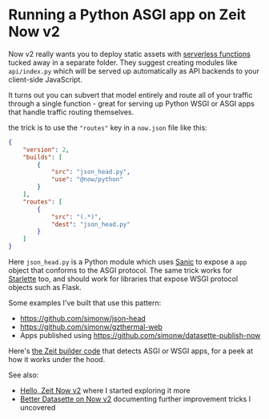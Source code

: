 # Running a Python ASGI app on Zeit Now v2

Now v2 really wants you to deploy static assets with [serverless functions](https://zeit.co/docs/v2/serverless-functions/introduction) tucked away in a separate folder. They suggest creating modules like `api/index.py` which will be served up automatically as API backends to your client-side JavaScript.

It turns out you can subvert that model entirely and route all of your traffic through a single function - great for serving up Python WSGI or ASGI apps that handle traffic routing themselves.

the trick is to use the `"routes"` key in a `now.json` file like this:

```json
{
    "version": 2,
    "builds": [
        {
            "src": "json_head.py",
            "use": "@now/python"
        }
    ],
    "routes": [
        {
            "src": "(.*)",
            "dest": "json_head.py"
        }
    ]
}
```

Here `json_head.py` is a Python module which uses [Sanic](https://github.com/huge-success/sanic) to expose a `app` object that conforms to the ASGI protocol. The same trick works for [Starlette](https://github.com/encode/starlette) too, and should work for libraries that expose WSGI protocol objects such as Flask.

Some examples I've built that use this pattern:

* https://github.com/simonw/json-head
* https://github.com/simonw/gzthermal-web
* Apps published using https://github.com/simonw/datasette-publish-now

Here's [the Zeit builder code](https://github.com/zeit/now/blob/c9437e714a754da2d25ae23160d5ad9cf64e2228/packages/now-python/now_init.py#L82) that detects ASGI or WSGI apps, for a peek at how it works under the hood.

See also:

* [Hello, Zeit Now v2](https://simonwillison.net/2020/Apr/8/weeknotes-zeit-now-v2/#hello-zeit-now-v2) where I started exploring it more
* [Better Datasette on Now v2](https://simonwillison.net/2020/Apr/16/weeknotes-hacking-23-different-projects/) documenting further improvement tricks I uncovered
